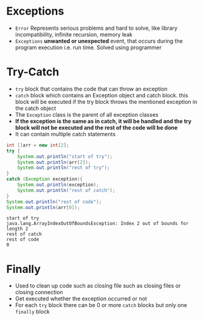 # Exceptions
- `Error` Represents serious problems and hard to solve, like library incompatibility, infinite recursion, memory leak
- `Exceptions` **unwanted or unexpected** event, that occurs during the program execution i.e. run time. Solved using programmer

# Try-Catch
- `try` block that contains the code that can throw an exception
- `catch` block which contains an Exception object and catch block. this block will be executed if the try block throws the mentioned exception in the catch object
- The `Exception` class is the parent of all exception classes
- **If the exception is the same as in catch, it will be handled and the try block will not be executed and the rest of the code will be done**
- It can contain multiple catch statements
```java
int []arr = new int[2];
try {
    System.out.println("start of try");
    System.out.println(arr[2]);
    System.out.println("rest of try");
}
catch (Exception exception){
    System.out.println(exception);
    System.out.println("rest of catch");
}
System.out.println("rest of code");
System.out.println(arr[0]);
```
```
start of try
java.lang.ArrayIndexOutOfBoundsException: Index 2 out of bounds for length 2
rest of catch
rest of code
0
```

# Finally
- Used to clean up code such as closing file such as closing files or closing connection
- Get executed whether the exception occurred or not
- For each `try` block there can be 0 or more `catch` blocks but only one `finally` block
